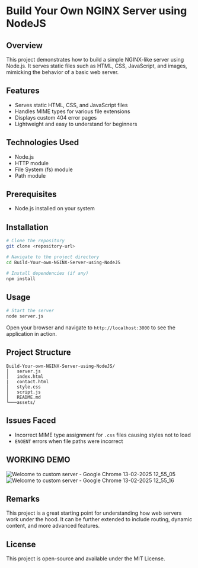 # Build Your Own NGINX Server using NodeJS

## Overview
This project demonstrates how to build a simple NGINX-like server using Node.js. It serves static files such as HTML, CSS, JavaScript, and images, mimicking the behavior of a basic web server.

## Features
- Serves static HTML, CSS, and JavaScript files
- Handles MIME types for various file extensions
- Displays custom 404 error pages
- Lightweight and easy to understand for beginners

## Technologies Used
- Node.js
- HTTP module
- File System (fs) module
- Path module

## Prerequisites
- Node.js installed on your system

## Installation
```bash
# Clone the repository
git clone <repository-url>

# Navigate to the project directory
cd Build-Your-own-NGINX-Server-using-NodeJS

# Install dependencies (if any)
npm install
```

## Usage
```bash
# Start the server
node server.js
```
Open your browser and navigate to `http://localhost:3000` to see the application in action.

## Project Structure
```
Build-Your-own-NGINX-Server-using-NodeJS/
│   server.js
│   index.html
|   contact.html
│   style.css
│   script.js
│   README.md
└───assets/
```

## Issues Faced
- Incorrect MIME type assignment for `.css` files causing styles not to load
- `ENOENT` errors when file paths were incorrect

## WORKING DEMO
![Welcome to custom server - Google Chrome 13-02-2025 12_55_05](https://github.com/user-attachments/assets/4ad1a4d1-515b-4ea1-8146-389ea0ac0f4f)
![Welcome to custom server - Google Chrome 13-02-2025 12_55_16](https://github.com/user-attachments/assets/66fc48d6-58c3-4299-ad41-1e4b3ae7f6e2)

## Remarks
This project is a great starting point for understanding how web servers work under the hood. It can be further extended to include routing, dynamic content, and more advanced features.

## License
This project is open-source and available under the MIT License.

